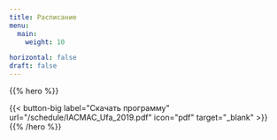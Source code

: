 ```yaml
---
title: Расписание
menu:
  main:
    weight: 10

horizontal: false
draft: false
---
```


{{% hero %}}
<div style="display: block">
{{< button-big label="Скачать программу"
                url="/schedule/IACMAC_Ufa_2019.pdf"
                icon="pdf"
                target="_blank" >}} 
</div>
{{% /hero %}}
